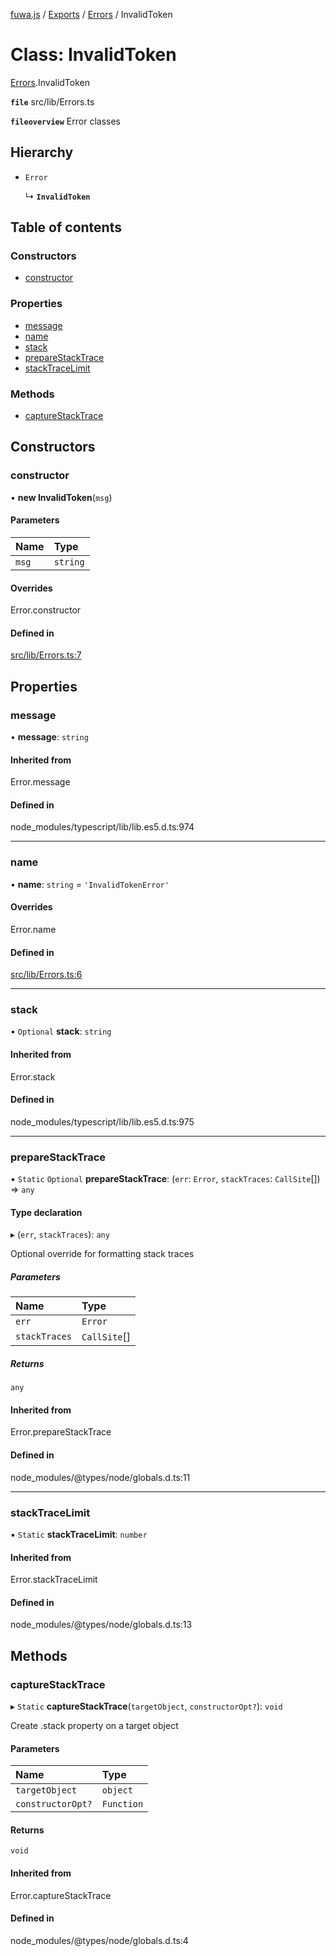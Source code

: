 [fuwa.js](../README.md) / [Exports](../modules.md) / [Errors](../modules/Errors.md) / InvalidToken

# Class: InvalidToken

[Errors](../modules/Errors.md).InvalidToken

**`file`** src/lib/Errors.ts

**`fileoverview`** Error classes

## Hierarchy

- `Error`

  ↳ **`InvalidToken`**

## Table of contents

### Constructors

- [constructor](Errors.InvalidToken.md#constructor)

### Properties

- [message](Errors.InvalidToken.md#message)
- [name](Errors.InvalidToken.md#name)
- [stack](Errors.InvalidToken.md#stack)
- [prepareStackTrace](Errors.InvalidToken.md#preparestacktrace)
- [stackTraceLimit](Errors.InvalidToken.md#stacktracelimit)

### Methods

- [captureStackTrace](Errors.InvalidToken.md#capturestacktrace)

## Constructors

### constructor

• **new InvalidToken**(`msg`)

#### Parameters

| Name | Type |
| :------ | :------ |
| `msg` | `string` |

#### Overrides

Error.constructor

#### Defined in

[src/lib/Errors.ts:7](https://github.com/Fuwajs/Fuwa.js/blob/60995b2/src/lib/Errors.ts#L7)

## Properties

### message

• **message**: `string`

#### Inherited from

Error.message

#### Defined in

node_modules/typescript/lib/lib.es5.d.ts:974

___

### name

• **name**: `string` = `'InvalidTokenError'`

#### Overrides

Error.name

#### Defined in

[src/lib/Errors.ts:6](https://github.com/Fuwajs/Fuwa.js/blob/60995b2/src/lib/Errors.ts#L6)

___

### stack

• `Optional` **stack**: `string`

#### Inherited from

Error.stack

#### Defined in

node_modules/typescript/lib/lib.es5.d.ts:975

___

### prepareStackTrace

▪ `Static` `Optional` **prepareStackTrace**: (`err`: `Error`, `stackTraces`: `CallSite`[]) => `any`

#### Type declaration

▸ (`err`, `stackTraces`): `any`

Optional override for formatting stack traces

##### Parameters

| Name | Type |
| :------ | :------ |
| `err` | `Error` |
| `stackTraces` | `CallSite`[] |

##### Returns

`any`

#### Inherited from

Error.prepareStackTrace

#### Defined in

node_modules/@types/node/globals.d.ts:11

___

### stackTraceLimit

▪ `Static` **stackTraceLimit**: `number`

#### Inherited from

Error.stackTraceLimit

#### Defined in

node_modules/@types/node/globals.d.ts:13

## Methods

### captureStackTrace

▸ `Static` **captureStackTrace**(`targetObject`, `constructorOpt?`): `void`

Create .stack property on a target object

#### Parameters

| Name | Type |
| :------ | :------ |
| `targetObject` | `object` |
| `constructorOpt?` | `Function` |

#### Returns

`void`

#### Inherited from

Error.captureStackTrace

#### Defined in

node_modules/@types/node/globals.d.ts:4
